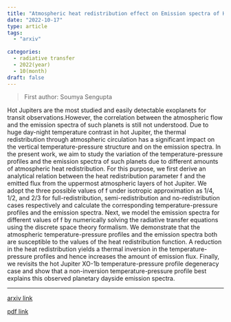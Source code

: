```yaml
---
title: "Atmospheric heat redistribution effect on Emission spectra of Hot-Jupiters"
date: "2022-10-17"
type: article
tags:
  - "arxiv"
  
categories:
  - radiative transfer
  - 2022(year)
  - 10(month)
draft: false
---
```

> First author: Soumya Sengupta

 Hot Jupiters are the most studied and easily detectable exoplanets for
transit observations.However, the correlation between the atmospheric flow and
the emission spectra of such planets is still not understood. Due to huge
day-night temperature contrast in hot Jupiter, the thermal redistribution
through atmospheric circulation has a significant impact on the vertical
temperature-pressure structure and on the emission spectra. In the present
work, we aim to study the variation of the temperature-pressure profiles and
the emission spectra of such planets due to different amounts of atmospheric
heat redistribution. For this purpose, we first derive an analytical relation
between the heat redistribution parameter f and the emitted flux from the
uppermost atmospheric layers of hot Jupiter. We adopt the three possible values
of f under isotropic approximation as 1/4, 1/2, and 2/3 for
full-redistribution, semi-redistribution and no-redistribution cases
respectively and calculate the corresponding temperature-pressure profiles and
the emission spectra. Next, we model the emission spectra for different values
of f by numerically solving the radiative transfer equations using the discrete
space theory formalism. We demonstrate that the atmospheric
temperature-pressure profiles and the emission spectra both are susceptible to
the values of the heat redistribution function. A reduction in the heat
redistribution yields a thermal inversion in the temperature-pressure profiles
and hence increases the amount of emission flux. Finally, we revisits the hot
Jupiter XO-1b temperature-pressure profile degeneracy case and show that a
non-inversion temperature-pressure profile best explains this observed
planetary dayside emission spectra.

---
[arxiv link](http://arxiv.org/abs/2210.08755v1)

[pdf link](http://arxiv.org/pdf/2210.08755v1)